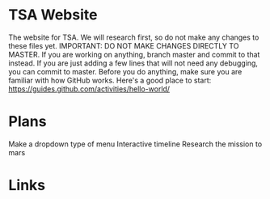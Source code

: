 # TSA Website
The website for TSA.
We will research first, so do not make any changes to these files yet.
IMPORTANT: DO NOT MAKE CHANGES DIRECTLY TO MASTER. If you are working on anything, branch master and commit to that instead.
If you are just adding a few lines that will not need any debugging, you can commit to master.
Before you do anything, make sure you are familiar with how GitHub works. Here's a good place to start: https://guides.github.com/activities/hello-world/

# Plans
Make a dropdown type of menu
Interactive timeline
Research the mission to mars

# Links
